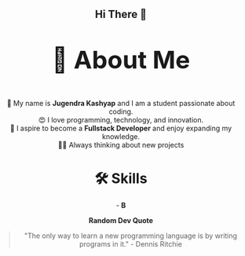 <h2 align="center">
  Hi There 👋
</h2>

<p align="center" style="font-size: 50px;">
  <strong>💫 About Me</strong>
</p>

<p align="center">
  👋 My name is <strong>Jugendra Kashyap</strong> and I am a student passionate about coding.<br>
  😍 I love programming, technology, and innovation.<br>
  📖 I aspire to become a <strong>Fullstack Developer</strong> and enjoy expanding my knowledge.<br>
  👨‍💻 Always thinking about new projects
</p>

<h1 align="center">
  <strong>🛠 Skills</strong>
</h1>

<p align="center">
  - <strong>B</strong>
</p>

<p align="center">
  <strong>Random Dev Quote</strong>
</p>

<p align="center">
  <blockquote align="center">
    "The only way to learn a new programming language is by writing programs in it." - Dennis Ritchie
  </blockquote>
</p>

